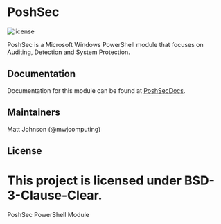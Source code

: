 # PoshSec


![license](https://img.shields.io/github/license/mashape/apistatus.svg)

PoshSec is a Microsoft Windows PowerShell module that focuses on Auditing,
Detection and System Protection.

## Documentation

Documentation for this module can be found at [PoshSecDocs](http://poshsecdocs.readthedocs.io/en/latest/).

## Maintainers

Matt Johnson (@mwjcomputing)

## License

This project is licensed under BSD-3-Clause-Clear.
=======
PoshSec PowerShell Module
